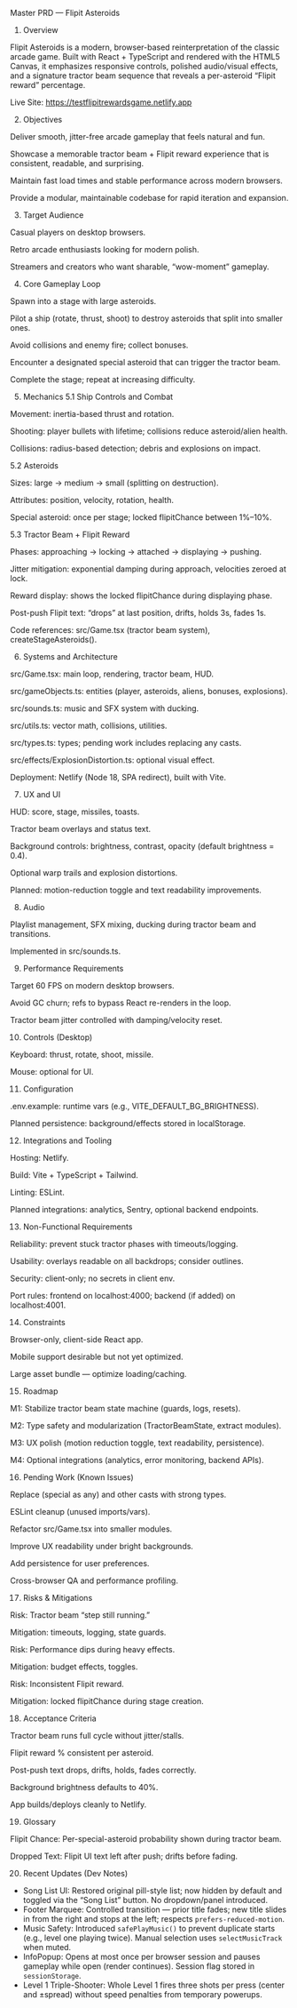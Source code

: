 Master PRD — Flipit Asteroids
1. Overview

Flipit Asteroids is a modern, browser-based reinterpretation of the classic arcade game. Built with React + TypeScript and rendered with the HTML5 Canvas, it emphasizes responsive controls, polished audio/visual effects, and a signature tractor beam sequence that reveals a per-asteroid “Flipit reward” percentage.

Live Site: https://testflipitrewardsgame.netlify.app

2. Objectives

Deliver smooth, jitter-free arcade gameplay that feels natural and fun.

Showcase a memorable tractor beam + Flipit reward experience that is consistent, readable, and surprising.

Maintain fast load times and stable performance across modern browsers.

Provide a modular, maintainable codebase for rapid iteration and expansion.

3. Target Audience

Casual players on desktop browsers.

Retro arcade enthusiasts looking for modern polish.

Streamers and creators who want sharable, “wow-moment” gameplay.

4. Core Gameplay Loop

Spawn into a stage with large asteroids.

Pilot a ship (rotate, thrust, shoot) to destroy asteroids that split into smaller ones.

Avoid collisions and enemy fire; collect bonuses.

Encounter a designated special asteroid that can trigger the tractor beam.

Complete the stage; repeat at increasing difficulty.

5. Mechanics
5.1 Ship Controls and Combat

Movement: inertia-based thrust and rotation.

Shooting: player bullets with lifetime; collisions reduce asteroid/alien health.

Collisions: radius-based detection; debris and explosions on impact.

5.2 Asteroids

Sizes: large → medium → small (splitting on destruction).

Attributes: position, velocity, rotation, health.

Special asteroid: once per stage; locked flipitChance between 1%–10%.

5.3 Tractor Beam + Flipit Reward

Phases: approaching → locking → attached → displaying → pushing.

Jitter mitigation: exponential damping during approach, velocities zeroed at lock.

Reward display: shows the locked flipitChance during displaying phase.

Post-push Flipit text: “drops” at last position, drifts, holds 3s, fades 1s.

Code references: src/Game.tsx (tractor beam system), createStageAsteroids().

6. Systems and Architecture

src/Game.tsx: main loop, rendering, tractor beam, HUD.

src/gameObjects.ts: entities (player, asteroids, aliens, bonuses, explosions).

src/sounds.ts: music and SFX system with ducking.

src/utils.ts: vector math, collisions, utilities.

src/types.ts: types; pending work includes replacing any casts.

src/effects/ExplosionDistortion.ts: optional visual effect.

Deployment: Netlify (Node 18, SPA redirect), built with Vite.

7. UX and UI

HUD: score, stage, missiles, toasts.

Tractor beam overlays and status text.

Background controls: brightness, contrast, opacity (default brightness = 0.4).

Optional warp trails and explosion distortions.

Planned: motion-reduction toggle and text readability improvements.

8. Audio

Playlist management, SFX mixing, ducking during tractor beam and transitions.

Implemented in src/sounds.ts.

9. Performance Requirements

Target 60 FPS on modern desktop browsers.

Avoid GC churn; refs to bypass React re-renders in the loop.

Tractor beam jitter controlled with damping/velocity reset.

10. Controls (Desktop)

Keyboard: thrust, rotate, shoot, missile.

Mouse: optional for UI.

11. Configuration

.env.example: runtime vars (e.g., VITE_DEFAULT_BG_BRIGHTNESS).

Planned persistence: background/effects stored in localStorage.

12. Integrations and Tooling

Hosting: Netlify.

Build: Vite + TypeScript + Tailwind.

Linting: ESLint.

Planned integrations: analytics, Sentry, optional backend endpoints.

13. Non-Functional Requirements

Reliability: prevent stuck tractor phases with timeouts/logging.

Usability: overlays readable on all backdrops; consider outlines.

Security: client-only; no secrets in client env.

Port rules: frontend on localhost:4000; backend (if added) on localhost:4001.

14. Constraints

Browser-only, client-side React app.

Mobile support desirable but not yet optimized.

Large asset bundle — optimize loading/caching.

15. Roadmap

M1: Stabilize tractor beam state machine (guards, logs, resets).

M2: Type safety and modularization (TractorBeamState, extract modules).

M3: UX polish (motion reduction toggle, text readability, persistence).

M4: Optional integrations (analytics, error monitoring, backend APIs).

16. Pending Work (Known Issues)

Replace (special as any) and other casts with strong types.

ESLint cleanup (unused imports/vars).

Refactor src/Game.tsx into smaller modules.

Improve UX readability under bright backgrounds.

Add persistence for user preferences.

Cross-browser QA and performance profiling.

17. Risks & Mitigations

Risk: Tractor beam “step still running.”

Mitigation: timeouts, logging, state guards.

Risk: Performance dips during heavy effects.

Mitigation: budget effects, toggles.

Risk: Inconsistent Flipit reward.

Mitigation: locked flipitChance during stage creation.

18. Acceptance Criteria

Tractor beam runs full cycle without jitter/stalls.

Flipit reward % consistent per asteroid.

Post-push text drops, drifts, holds, fades correctly.

Background brightness defaults to 40%.

App builds/deploys cleanly to Netlify.

19. Glossary

Flipit Chance: Per-special-asteroid probability shown during tractor beam.

Dropped Text: Flipit UI text left after push; drifts before fading.

20. Recent Updates (Dev Notes)

- Song List UI: Restored original pill-style list; now hidden by default and toggled via the “Song List” button. No dropdown/panel introduced.
- Footer Marquee: Controlled transition — prior title fades; new title slides in from the right and stops at the left; respects `prefers-reduced-motion`.
- Music Safety: Introduced `safePlayMusic()` to prevent duplicate starts (e.g., level one playing twice). Manual selection uses `selectMusicTrack` when muted.
- InfoPopup: Opens at most once per browser session and pauses gameplay while open (render continues). Session flag stored in `sessionStorage`.
- Level 1 Triple-Shooter: Whole Level 1 fires three shots per press (center and ±spread) without speed penalties from temporary powerups.